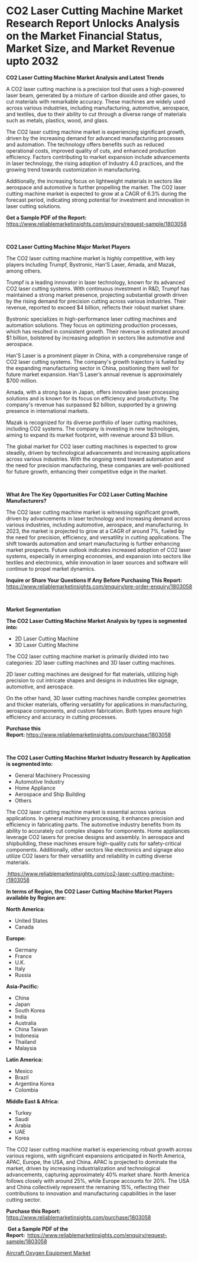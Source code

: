 <p><h1>CO2 Laser Cutting Machine Market Research Report Unlocks Analysis on the Market Financial Status, Market Size, and Market Revenue upto 2032</h1></p><p><strong>CO2 Laser Cutting Machine Market Analysis and Latest Trends</strong></p>
<p><p>A CO2 laser cutting machine is a precision tool that uses a high-powered laser beam, generated by a mixture of carbon dioxide and other gases, to cut materials with remarkable accuracy. These machines are widely used across various industries, including manufacturing, automotive, aerospace, and textiles, due to their ability to cut through a diverse range of materials such as metals, plastics, wood, and glass.</p><p>The CO2 laser cutting machine market is experiencing significant growth, driven by the increasing demand for advanced manufacturing processes and automation. The technology offers benefits such as reduced operational costs, improved quality of cuts, and enhanced production efficiency. Factors contributing to market expansion include advancements in laser technology, the rising adoption of Industry 4.0 practices, and the growing trend towards customization in manufacturing.</p><p>Additionally, the increasing focus on lightweight materials in sectors like aerospace and automotive is further propelling the market. The CO2 laser cutting machine market is expected to grow at a CAGR of 6.3% during the forecast period, indicating strong potential for investment and innovation in laser cutting solutions.</p></p>
<p><strong>Get a Sample PDF of the Report:&nbsp;</strong> <a href="https://www.reliablemarketinsights.com/enquiry/request-sample/1803058?utm_campaign=2632&utm_medium=2&utm_source=Github&utm_content=ia&utm_term=10042025&utm_id=co2-laser-cutting-machine">https://www.reliablemarketinsights.com/enquiry/request-sample/1803058</a></p>
<p>&nbsp;</p>
<p><strong>CO2 Laser Cutting Machine Major Market Players</strong></p>
<p><p>The CO2 laser cutting machine market is highly competitive, with key players including Trumpf, Bystronic, Han'S Laser, Amada, and Mazak, among others. </p><p>Trumpf is a leading innovator in laser technology, known for its advanced CO2 laser cutting systems. With continuous investment in R&D, Trumpf has maintained a strong market presence, projecting substantial growth driven by the rising demand for precision cutting across various industries. Their revenue, reported to exceed $4 billion, reflects their robust market share.</p><p>Bystronic specializes in high-performance laser cutting machines and automation solutions. They focus on optimizing production processes, which has resulted in consistent growth. Their revenue is estimated around $1 billion, bolstered by increasing adoption in sectors like automotive and aerospace.</p><p>Han'S Laser is a prominent player in China, with a comprehensive range of CO2 laser cutting systems. The company's growth trajectory is fueled by the expanding manufacturing sector in China, positioning them well for future market expansion. Han'S Laser’s annual revenue is approximately $700 million.</p><p>Amada, with a strong base in Japan, offers innovative laser processing solutions and is known for its focus on efficiency and productivity. The company's revenue has surpassed $2 billion, supported by a growing presence in international markets.</p><p>Mazak is recognized for its diverse portfolio of laser cutting machines, including CO2 systems. The company is investing in new technologies, aiming to expand its market footprint, with revenue around $3 billion.</p><p>The global market for CO2 laser cutting machines is expected to grow steadily, driven by technological advancements and increasing applications across various industries. With the ongoing trend toward automation and the need for precision manufacturing, these companies are well-positioned for future growth, enhancing their competitive edge in the market.</p></p>
<p>&nbsp;</p>
<p><strong>What Are The Key Opportunities For CO2 Laser Cutting Machine Manufacturers?</strong></p>
<p><p>The CO2 laser cutting machine market is witnessing significant growth, driven by advancements in laser technology and increasing demand across various industries, including automotive, aerospace, and manufacturing. In 2023, the market is projected to grow at a CAGR of around 7%, fueled by the need for precision, efficiency, and versatility in cutting applications. The shift towards automation and smart manufacturing is further enhancing market prospects. Future outlook indicates increased adoption of CO2 laser systems, especially in emerging economies, and expansion into sectors like textiles and electronics, while innovation in laser sources and software will continue to propel market dynamics.</p></p>
<p><strong>Inquire or Share Your Questions If Any Before Purchasing This Report:</strong> <a href="https://www.reliablemarketinsights.com/enquiry/pre-order-enquiry/1803058?utm_campaign=2632&utm_medium=2&utm_source=Github&utm_content=ia&utm_term=10042025&utm_id=co2-laser-cutting-machine">https://www.reliablemarketinsights.com/enquiry/pre-order-enquiry/1803058</a></p>
<p>&nbsp;</p>
<p><strong>Market Segmentation</strong></p>
<p><strong>The CO2 Laser Cutting Machine Market Analysis by types is segmented into:</strong></p>
<p><ul><li>2D Laser Cutting Machine</li><li>3D Laser Cutting Machine</li></ul></p>
<p><p>The CO2 laser cutting machine market is primarily divided into two categories: 2D laser cutting machines and 3D laser cutting machines. </p><p>2D laser cutting machines are designed for flat materials, utilizing high precision to cut intricate shapes and designs in industries like signage, automotive, and aerospace. </p><p>On the other hand, 3D laser cutting machines handle complex geometries and thicker materials, offering versatility for applications in manufacturing, aerospace components, and custom fabrication. Both types ensure high efficiency and accuracy in cutting processes.</p></p>
<p><strong>Purchase this Report:&nbsp;</strong><a href="https://www.reliablemarketinsights.com/purchase/1803058?utm_campaign=2632&utm_medium=2&utm_source=Github&utm_content=ia&utm_term=10042025&utm_id=co2-laser-cutting-machine">https://www.reliablemarketinsights.com/purchase/1803058</a></p>
<p>&nbsp;</p>
<p><strong>The CO2 Laser Cutting Machine Market Industry Research by Application is segmented into:</strong></p>
<p><ul><li>General Machinery Processing</li><li>Automotive Industry</li><li>Home Appliance</li><li>Aerospace and Ship Building</li><li>Others</li></ul></p>
<p><p>The CO2 laser cutting machine market is essential across various applications. In general machinery processing, it enhances precision and efficiency in fabricating parts. The automotive industry benefits from its ability to accurately cut complex shapes for components. Home appliances leverage CO2 lasers for precise designs and assembly. In aerospace and shipbuilding, these machines ensure high-quality cuts for safety-critical components. Additionally, other sectors like electronics and signage also utilize CO2 lasers for their versatility and reliability in cutting diverse materials.</p></p>
<p><a href="https://www.reliablemarketinsights.com/co2-laser-cutting-machine-r1803058?utm_campaign=2632&utm_medium=2&utm_source=Github&utm_content=ia&utm_term=10042025&utm_id=co2-laser-cutting-machine">&nbsp;https://www.reliablemarketinsights.com/co2-laser-cutting-machine-r1803058</a></p>
<p><strong>In terms of Region, the CO2 Laser Cutting Machine Market Players available by Region are:</strong></p>
<p>
    <p> <strong> North America: </strong>
        <ul>
            <li>United States</li>
            <li>Canada</li>
        </ul>
        </p> 
    <p> <strong> Europe: </strong>
        <ul>
            <li>Germany</li>
            <li>France</li>
            <li>U.K.</li>
            <li>Italy</li>
            <li>Russia</li>
        </ul>
        </p> 
    <p> <strong> Asia-Pacific: </strong>
        <ul>
            <li>China</li>
            <li>Japan</li>
            <li>South Korea</li>
            <li>India</li>
            <li>Australia</li>
            <li>China Taiwan</li>
            <li>Indonesia</li>
            <li>Thailand</li>
            <li>Malaysia</li>
        </ul>
        </p> 
    <p> <strong> Latin America: </strong>
        <ul>
            <li>Mexico</li>
            <li>Brazil</li>
            <li>Argentina Korea</li>
            <li>Colombia</li>
        </ul>
        </p> 
    <p> <strong> Middle East & Africa: </strong>
        <ul>
            <li>Turkey</li>
            <li>Saudi</li>
            <li>Arabia</li>
            <li>UAE</li>
            <li>Korea</li>
        </ul>
    </p>
    </p>
<p><p>The CO2 laser cutting machine market is experiencing robust growth across various regions, with significant expansions anticipated in North America, APAC, Europe, the USA, and China. APAC is projected to dominate the market, driven by increasing industrialization and technological advancements, capturing approximately 40% market share. North America follows closely with around 25%, while Europe accounts for 20%. The USA and China collectively represent the remaining 15%, reflecting their contributions to innovation and manufacturing capabilities in the laser cutting sector.</p></p>
<p><strong>Purchase this Report: </strong><a href="https://www.reliablemarketinsights.com/purchase/1803058?utm_campaign=2632&utm_medium=2&utm_source=Github&utm_content=ia&utm_term=10042025&utm_id=co2-laser-cutting-machine">https://www.reliablemarketinsights.com/purchase/1803058</a></p>
<p>&nbsp;<strong>Get a Sample PDF of the Report:&nbsp;&nbsp;</strong><a href="https://www.reliablemarketinsights.com/enquiry/request-sample/1803058?utm_campaign=2632&utm_medium=2&utm_source=Github&utm_content=ia&utm_term=10042025&utm_id=co2-laser-cutting-machine">https://www.reliablemarketinsights.com/enquiry/request-sample/1803058</a></p>
<p><strong></strong></p>
<p><p><a href="https://github.com/hannajuana198484/Market-Research-Report-List-1/blob/main/aircraft-oxygen-equipment-market.md?utm_campaign=2632&utm_medium=2&utm_source=Github&utm_content=ia&utm_term=10042025&utm_id=co2-laser-cutting-machine">Aircraft Oxygen Equipment Market</a></p></p>